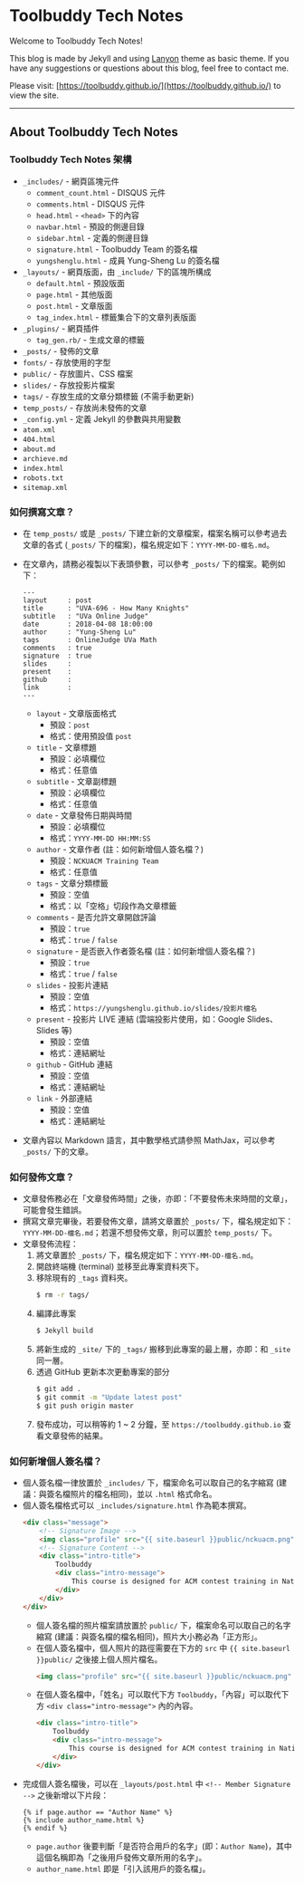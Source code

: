 # Toolbuddy Tech Notes

Welcome to Toolbuddy Tech Notes!

This blog is made by Jekyll and using [Lanyon](https://github.com/poole/lanyon) theme as basic theme. If you have any suggestions or questions about this blog, feel free to contact me.

Please visit: [https://toolbuddy.github.io/](https://toolbuddy.github.io/) to view the site.

---
## About Toolbuddy Tech Notes

### Toolbuddy Tech Notes 架構

* `_includes/` - 網頁區塊元件
    * `comment_count.html` - DISQUS 元件
    * `comments.html` - DISQUS 元件
    * `head.html` - `<head>` 下的內容
    * `navbar.html` - 預設的側邊目錄
    * `sidebar.html` - 定義的側邊目錄
    * `signature.html` - Toolbuddy Team 的簽名檔
    * `yungshenglu.html` - 成員 Yung-Sheng Lu 的簽名檔
* `_layouts/` - 網頁版面，由 `_include/` 下的區塊所構成
    * `default.html` - 預設版面
    * `page.html` - 其他版面
    * `post.html` - 文章版面
    * `tag_index.html` - 標籤集合下的文章列表版面
* `_plugins/` - 網頁插件
    * `tag_gen.rb/` - 生成文章的標籤
* `_posts/` - 發佈的文章
* `fonts/` - 存放使用的字型
* `public/` - 存放圖片、CSS 檔案
* `slides/` - 存放投影片檔案
* `tags/` - 存放生成的文章分類標籤 (不需手動更新)
* `temp_posts/` - 存放尚未發佈的文章
* `_config.yml` - 定義 Jekyll 的參數與共用變數
* `atom.xml`
* `404.html`
* `about.md`
* `archieve.md`
* `index.html`
* `robots.txt`
* `sitemap.xml`

### 如何撰寫文章？

* 在 `temp_posts/` 或是 `_posts/` 下建立新的文章檔案，檔案名稱可以參考過去文章的各式 (`_posts/` 下的檔案)，檔名規定如下：`YYYY-MM-DD-檔名.md`。
* 在文章內，請務必複製以下表頭參數，可以參考 `_posts/` 下的檔案。範例如下：
    ```
    ---
    layout     : post
    title      : "UVA-696 - How Many Knights"
    subtitle   : "UVa Online Judge"
    date       : 2018-04-08 18:00:00
    author     : "Yung-Sheng Lu"
    tags       : OnlineJudge UVa Math
    comments   : true
    signature  : true
    slides     :
    present    :
    github     : 
    link       : 
    ---
    ```
    * `layout` - 文章版面格式
        * 預設：`post`
        * 格式：使用預設值 `post`
    * `title` - 文章標題
        * 預設：必填欄位
        * 格式：任意值
    * `subtitle` - 文章副標題
        * 預設：必填欄位
        * 格式：任意值
    * `date` - 文章發佈日期與時間
        * 預設：必填欄位
        * 格式：`YYYY-MM-DD HH:MM:SS`
    * `author`  - 文章作者 (註：如何新增個人簽名檔？)
        * 預設：`NCKUACM Training Team`
        * 格式：任意值
    * `tags` - 文章分類標籤
        * 預設：空值
        * 格式：以「空格」切段作為文章標籤
    * `comments` - 是否允許文章開啟評論
        * 預設：`true`
        * 格式：`true` / `false`
    * `signature` - 是否嵌入作者簽名檔 (註：如何新增個人簽名檔？)
        * 預設：`true`
        * 格式：`true` / `false`
    * `slides` - 投影片連結
        * 預設：空值
        * 格式：`https://yungshenglu.github.io/slides/投影片檔名`
    * `present` - 投影片 LIVE 連結 (雲端投影片使用，如：Google Slides、Slides 等)
        * 預設：空值
        * 格式：連結網址
    * `github` - GitHub 連結
        * 預設：空值
        * 格式：連結網址
    * `link` - 外部連結
        * 預設：空值
        * 格式：連結網址

* 文章內容以 Markdown 語言，其中數學格式請參照 MathJax，可以參考 `_posts/` 下的文章。

### 如何發佈文章？

* 文章發佈務必在「文章發佈時間」之後，亦即：「不要發佈未來時間的文章」，可能會發生錯誤。
* 撰寫文章完畢後，若要發佈文章，請將文章置於 `_posts/` 下，檔名規定如下：`YYYY-MM-DD-檔名.md`；若還不想發佈文章，則可以置於 `temp_posts/` 下。
* 文章發佈流程：
    1. 將文章置於 `_posts/` 下，檔名規定如下：`YYYY-MM-DD-檔名.md`。
    2. 開啟終端機 (terminal) 並移至此專案資料夾下。
    3. 移除現有的 `_tags` 資料夾。
        ```bash
        $ rm -r tags/
        ```
    4. 編譯此專案
        ```bash
        $ Jekyll build
        ```
    5. 將新生成的 `_site/` 下的 `_tags/` 搬移到此專案的最上層，亦即：和 `_site` 同一層。
    6. 透過 GitHub 更新本次更動專案的部分
        ```bash
        $ git add .
        $ git commit -m "Update latest post"
        $ git push origin master
        ```
    7. 發布成功，可以稍等約 1 ~ 2 分鐘，至 `https://toolbuddy.github.io` 查看文章發佈的結果。

### 如何新增個人簽名檔？

* 個人簽名檔一律放置於 `_includes/` 下，檔案命名可以取自己的名字縮寫 (建議：與簽名檔照片的檔名相同)，並以 `.html` 格式命名。
* 個人簽名檔格式可以 `_includes/signature.html` 作為範本撰寫。
    ```html
    <div class="message">
        <!-- Signature Image -->
        <img class="profile" src="{{ site.baseurl }}public/nckuacm.png" alt="profile-image">
        <!-- Signature Content -->
        <div class="intro-title">
            Toolbuddy
            <div class="intro-message">
                This course is designed for ACM contest training in National Cheng Kung University.
            </div>
        </div>
    </div>
    ```
    * 個人簽名檔的照片檔案請放置於 `public/` 下，檔案命名可以取自己的名字縮寫 (建議：與簽名檔的檔名相同)，照片大小務必為「正方形」。
    * 在個人簽名檔中，個人照片的路徑需要在下方的 `src` 中 `{{ site.baseurl }}public/` 之後接上個人照片檔名。
        ```html
        <img class="profile" src="{{ site.baseurl }}public/nckuacm.png" alt="profile-image">
        ```
    * 在個人簽名檔中，「姓名」可以取代下方 `Toolbuddy`，「內容」可以取代下方 `<div class="intro-message">` 內的內容。
        ```html
        <div class="intro-title">
            Toolbuddy
            <div class="intro-message">
                This course is designed for ACM contest training in National Cheng Kung University.
            </div>
        </div>
        ```
* 完成個人簽名檔後，可以在 `_layouts/post.html` 中 `<!-- Member Signature -->` 之後新增以下片段：
    ```
    {% if page.author == "Author Name" %}
    {% include author_name.html %}
    {% endif %}
    ```
    * `page.author` 後要判斷「是否符合用戶的名字」(即：`Author Name`)，其中這個名稱即為「之後用戶發佈文章所用的名字」。
    * `author_name.html` 即是「引入該用戶的簽名檔」。
